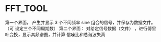# FFT_TOOL

第一个界面， 产生并显示 3 个不同频率 sine 组合的信号，并保存为数据文件。 （可
设定三个不同周期数）
第二个界面： 对给定信号数据（文件） ，进行傅里叶变换，显示其频谱图，并计算
信噪比和总谐波失真
